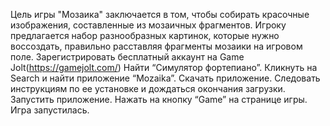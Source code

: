 Цель игры "Мозаика" заключается в том, чтобы собирать красочные изображения, составленные из мозаичных фрагментов. Игроку предлагается набор разнообразных картинок, которые нужно воссоздать, правильно расставляя фрагменты мозаики на игровом поле.
Зарегистрировать бесплатный аккаунт на Game Jolt(https://gamejolt.com/)
Найти “Симулятор фортепиано”. Кликнуть на Search и найти приложение “Mozaika”.
Скачать приложение. Следовать инструкциям по ее установке и дождаться окончания загрузки.
Запустить приложение. Нажать на кнопку “Game” на странице игры. Игра запустилась.
